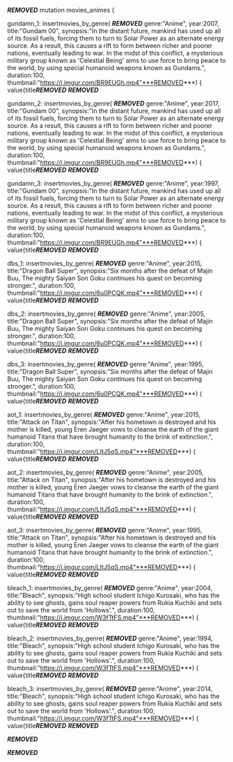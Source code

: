 ***REMOVED***
mutation movies_animes {
  
  gundamn_1: insertmovies_by_genre(
***REMOVED***
      genre:"Anime", 
      year:2007,
      title:"Gundam 00",
      synopsis:"In the distant future, mankind has used up all of its fossil fuels, forcing them to turn to Solar Power as an alternate energy source. As a result, this causes a rift to form between richer and poorer nations, eventually leading to war. In the midst of this conflict, a mysterious military group known as 'Celestial Being' aims to use force to bring peace to the world, by using special humanoid weapons known as Gundams.",
      duration:100,
      thumbnail:"https://i.imgur.com/BR9EUGh.mp4"***REMOVED***) {
    value{title***REMOVED***
  ***REMOVED***
  
  gundamn_2: insertmovies_by_genre(
***REMOVED***
      genre:"Anime", 
      year:2017,
      title:"Gundam 00",
      synopsis:"In the distant future, mankind has used up all of its fossil fuels, forcing them to turn to Solar Power as an alternate energy source. As a result, this causes a rift to form between richer and poorer nations, eventually leading to war. In the midst of this conflict, a mysterious military group known as 'Celestial Being' aims to use force to bring peace to the world, by using special humanoid weapons known as Gundams.",
      duration:100,
      thumbnail:"https://i.imgur.com/BR9EUGh.mp4"***REMOVED***) {
    value{title***REMOVED***
  ***REMOVED***

  gundamn_3: insertmovies_by_genre(
***REMOVED***
      genre:"Anime", 
      year:1997,
      title:"Gundam 00",
      synopsis:"In the distant future, mankind has used up all of its fossil fuels, forcing them to turn to Solar Power as an alternate energy source. As a result, this causes a rift to form between richer and poorer nations, eventually leading to war. In the midst of this conflict, a mysterious military group known as 'Celestial Being' aims to use force to bring peace to the world, by using special humanoid weapons known as Gundams.",
      duration:100,
      thumbnail:"https://i.imgur.com/BR9EUGh.mp4"***REMOVED***) {
    value{title***REMOVED***
  ***REMOVED***

  dbs_1: insertmovies_by_genre(
***REMOVED***
      genre:"Anime", 
      year:2015,
      title:"Dragon Ball Super",
      synopsis:"Six months after the defeat of Majin Buu, The mighty Saiyan Son Goku continues his quest on becoming stronger.",
      duration:100,
      thumbnail:"https://i.imgur.com/6u0PCQK.mp4"***REMOVED***) {
    value{title***REMOVED***
  ***REMOVED***

  dbs_2: insertmovies_by_genre(
***REMOVED***
      genre:"Anime", 
      year:2005,
      title:"Dragon Ball Super",
      synopsis:"Six months after the defeat of Majin Buu, The mighty Saiyan Son Goku continues his quest on becoming stronger.",
      duration:100,
      thumbnail:"https://i.imgur.com/6u0PCQK.mp4"***REMOVED***) {
    value{title***REMOVED***
  ***REMOVED***

  dbs_3: insertmovies_by_genre(
***REMOVED***
      genre:"Anime", 
      year:1995,
      title:"Dragon Ball Super",
      synopsis:"Six months after the defeat of Majin Buu, The mighty Saiyan Son Goku continues his quest on becoming stronger.",
      duration:100,
      thumbnail:"https://i.imgur.com/6u0PCQK.mp4"***REMOVED***) {
    value{title***REMOVED***
  ***REMOVED***

  aot_1: insertmovies_by_genre(
***REMOVED***
      genre:"Anime", 
      year:2015,
      title:"Attack on Titan",
      synopsis:"After his hometown is destroyed and his mother is killed, young Eren Jaeger vows to cleanse the earth of the giant humanoid Titans that have brought humanity to the brink of extinction.",
      duration:100,
      thumbnail:"https://i.imgur.com/LItJ5qS.mp4"***REMOVED***) {
    value{title***REMOVED***
  ***REMOVED***

  aot_2: insertmovies_by_genre(
***REMOVED***
      genre:"Anime", 
      year:2005,
      title:"Attack on Titan",
      synopsis:"After his hometown is destroyed and his mother is killed, young Eren Jaeger vows to cleanse the earth of the giant humanoid Titans that have brought humanity to the brink of extinction.",
      duration:100,
      thumbnail:"https://i.imgur.com/LItJ5qS.mp4"***REMOVED***) {
    value{title***REMOVED***
  ***REMOVED***

  aot_3: insertmovies_by_genre(
***REMOVED***
      genre:"Anime", 
      year:1995,
      title:"Attack on Titan",
      synopsis:"After his hometown is destroyed and his mother is killed, young Eren Jaeger vows to cleanse the earth of the giant humanoid Titans that have brought humanity to the brink of extinction.",
      duration:100,
      thumbnail:"https://i.imgur.com/LItJ5qS.mp4"***REMOVED***) {
    value{title***REMOVED***
  ***REMOVED***

  bleach_1: insertmovies_by_genre(
***REMOVED***
      genre:"Anime", 
      year:2004,
      title:"Bleach",
      synopsis:"High school student Ichigo Kurosaki, who has the ability to see ghosts, gains soul reaper powers from Rukia Kuchiki and sets out to save the world from 'Hollows'.",
      duration:100,
      thumbnail:"https://i.imgur.com/W3fTtFS.mp4"***REMOVED***) {
    value{title***REMOVED***
  ***REMOVED***

  bleach_2: insertmovies_by_genre(
***REMOVED***
      genre:"Anime", 
      year:1994,
      title:"Bleach",
      synopsis:"High school student Ichigo Kurosaki, who has the ability to see ghosts, gains soul reaper powers from Rukia Kuchiki and sets out to save the world from 'Hollows'.",
      duration:100,
      thumbnail:"https://i.imgur.com/W3fTtFS.mp4"***REMOVED***) {
    value{title***REMOVED***
  ***REMOVED***

  bleach_3: insertmovies_by_genre(
***REMOVED***
      genre:"Anime", 
      year:2014,
      title:"Bleach",
      synopsis:"High school student Ichigo Kurosaki, who has the ability to see ghosts, gains soul reaper powers from Rukia Kuchiki and sets out to save the world from 'Hollows'.",
      duration:100,
      thumbnail:"https://i.imgur.com/W3fTtFS.mp4"***REMOVED***) {
    value{title***REMOVED***
  ***REMOVED***
   
***REMOVED***

***REMOVED***
